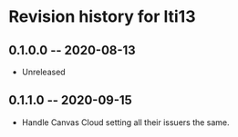 # Revision history for lti13

## 0.1.0.0 -- 2020-08-13

* Unreleased

## 0.1.1.0 -- 2020-09-15

* Handle Canvas Cloud setting all their issuers the same.

